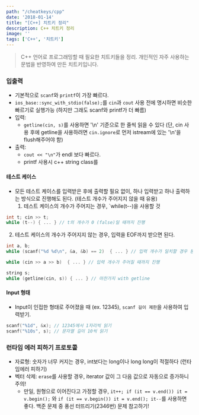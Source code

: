 ```yaml
---
path: "/cheatkeys/cpp"
date: '2018-01-14'
title: "[C++] 치트키 정리"
description: C++ 치트키 정리
image: ''
tags: ['C++', '치트키']
---
```

> C++ 언어로 프로그래밍할 때 필요한 치트키들을 정리.
> 개인적인 자주 사용하는 문법을 반영하여 만든 치트키입니다.

### 입출력
- 기본적으로 `scanf`와 `printf`이 가장 빠르다.
- `ios_base::sync_with_stdio(false);`를 `cin`과 `cout` 사용 전에 명시하면 비슷한 빠르기로 실행가능 (하지만 그래도 scanf와 printf가 더 빠름)
- 입력:
    - `getline(cin, s)`를 사용하면 '\n' 기준으로 한 줄씩 읽을 수 있다 (단, cin 사용 후에 getline을 사용하려면 `cin.ignore`로 먼저 istream에 있는 '\n'을 flush해주어야 함) 
- 출력:
    - `cout << "\n"`가 endl 보다 빠르다.
    - printf 사용시 c++ string class를 

#### 테스트 케이스
- 모든 테스트 케이스를 입력받은 후에 출력할 필요 없이, 하나 입력받고 하나 출력하는 방식으로 진행해도 된다. (테스트 개수가 주어지지 않을 때 유용)
  1. 테스트 케이스의 개수가 주어지는 경우, `while(t--)을 사용할 것
```c++
int t; cin >> t;
while (t--) { ... } // t의 개수가 0 (false)일 때까지 진행
```
  2. 테스트 케이스의 개수가 주어지지 않는 경우, 입력을 EOF까지 받으면 된다.
```c++
int a, b;
while (scanf("%d %d\n", &a, &b) == 2)  { ... } // 입력 개수가 일치할 경우 동안 진행
```
```c++
while (cin >> a >> b)  { ... } // 입력 개수가 주어질 때까지 진행
```
```c++
string s;
while (getline(cin, s)) { ... } // 마찬가지 with getline
```

#### Input 형태
- Input이 인접한 형태로 주어졌을 때 (ex. 12345), `scanf 길이 제한`을 사용하여 입력받기.
```c++
scanf("%1d", &x); // 12345에서 1자리씩 읽기
scanf("%10s", s); // 문자열 길이 10씩 읽기
```

### 런타임 에러 피하기 프로토콜
- 자료형: 숫자가 너무 커지는 경우, int보다는 long이나 long long이 적절하다 (런타임에러 피하기)
- 벡터 삭제: `erase`를 사용할 경우, iterator 값이 그 다음 값으로 자동으로 증가하니 주의!
    - 만일, 원형으로 이어진다고 가정할 경우, `it++; if (it == v.end()) it = v.begin();` 와 `if (it == v.begin()) it = v.end(); it--`를 사용하면 좋다. 백준 문제 중 풍선 터뜨리기(2346번) 문제 참고하기!